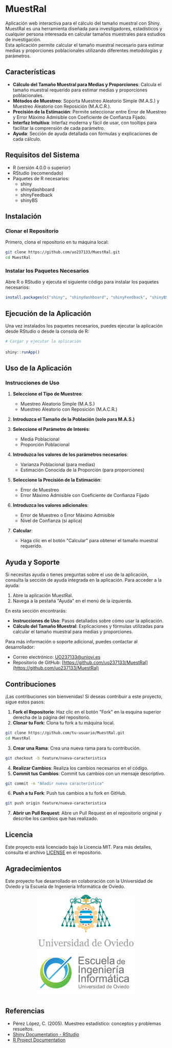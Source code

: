 # MuestRal

Aplicación web interactiva para el cálculo del tamaño muestral con Shiny.  
MuestRal es una herramienta diseñada para investigadores, estadísticos y cualquier persona interesada en calcular tamaños muestrales para estudios de investigación.  
Esta aplicación permite calcular el tamaño muestral necesario para estimar medias y proporciones poblacionales utilizando diferentes metodologías y parámetros.

## Características

- **Cálculo del Tamaño Muestral para Medias y Proporciones**: Calcula el tamaño muestral requerido para estimar medias y proporciones poblacionales.
- **Métodos de Muestreo**: Soporta Muestreo Aleatorio Simple (M.A.S.) y Muestreo Aleatorio con Reposición (M.A.C.R.).
- **Precisión de la Estimación**: Permite seleccionar entre Error de Muestreo y Error Máximo Admisible con Coeficiente de Confianza Fijado.
- **Interfaz Intuitiva**: Interfaz moderna y fácil de usar, con tooltips para facilitar la comprensión de cada parámetro.
- **Ayuda**: Sección de ayuda detallada con fórmulas y explicaciones de cada cálculo.

## Requisitos del Sistema

- R (versión 4.0.0 o superior)
- RStudio (recomendado)
- Paquetes de R necesarios:
  - shiny
  - shinydashboard
  - shinyFeedback
  - shinyBS

## Instalación

### Clonar el Repositorio

Primero, clona el repositorio en tu máquina local:

```sh
git clone https://github.com/uo237133/MuestRal.git
cd MuestRal
```

### Instalar los Paquetes Necesarios

Abre R o RStudio y ejecuta el siguiente código para instalar los paquetes necesarios:

```r
install.packages(c("shiny", "shinydashboard", "shinyFeedback", "shinyBS"))
```

## Ejecución de la Aplicación

Una vez instalados los paquetes necesarios, puedes ejecutar la aplicación desde RStudio o desde la consola de R:

```r
# Cargar y ejecutar la aplicación

shiny::runApp()
```

## Uso de la Aplicación

### Instrucciones de Uso

1. **Seleccione el Tipo de Muestreo**:
   - Muestreo Aleatorio Simple (M.A.S.)
   - Muestreo Aleatorio con Reposición (M.A.C.R.)

2. **Introduzca el Tamaño de la Población (solo para M.A.S.)**

3. **Seleccione el Parámetro de Interés**:
   - Media Poblacional
   - Proporción Poblacional

4. **Introduzca los valores de los parámetros necesarios**:
   - Varianza Poblacional (para medias)
   - Estimación Conocida de la Proporción (para proporciones)

5. **Seleccione la Precisión de la Estimación**:
   - Error de Muestreo
   - Error Máximo Admisible con Coeficiente de Confianza Fijado

6. **Introduzca los valores adicionales**:
   - Error de Muestreo o Error Máximo Admisible
   - Nivel de Confianza (si aplica)

7. **Calcular**:
   - Haga clic en el botón "Calcular" para obtener el tamaño muestral requerido.

## Ayuda y Soporte

Si necesitas ayuda o tienes preguntas sobre el uso de la aplicación, consulta la sección de ayuda integrada en la aplicación. Para acceder a la ayuda:

1. Abre la aplicación MuestRal.
2. Navega a la pestaña "Ayuda" en el menú de la izquierda.

En esta sección encontrarás:

- **Instrucciones de Uso**: Pasos detallados sobre cómo usar la aplicación.
- **Cálculo del Tamaño Muestral**: Explicaciones y fórmulas utilizadas para calcular el tamaño muestral para medias y proporciones.

Para más información o soporte adicional, puedes contactar al desarrollador:
- Correo electrónico: [UO237133@uniovi.es](mailto:UO237133@uniovi.es)
- Repositorio de GitHub: [https://github.com/uo237133/MuestRal](https://github.com/uo237133/MuestRal)

## Contribuciones

¡Las contribuciones son bienvenidas! Si deseas contribuir a este proyecto, sigue estos pasos:

1. **Fork el Repositorio**: Haz clic en el botón "Fork" en la esquina superior derecha de la página del repositorio.
2. **Clonar tu Fork**: Clona tu fork a tu máquina local.
```sh
git clone https://github.com/tu-usuario/MuestRal.git
cd MuestRal
```
3. **Crear una Rama**: Crea una nueva rama para tu contribución.
```sh
git checkout -b feature/nueva-caracteristica
```
4. **Realizar Cambios**: Realiza los cambios necesarios en el código.
5. **Commit tus Cambios**: Commit tus cambios con un mensaje descriptivo.
```sh
git commit -m "Añadir nueva característica"
```
6. **Push a tu Fork**: Push tus cambios a tu fork en GitHub.
```sh
git push origin feature/nueva-caracteristica
```
7. **Abrir un Pull Request**: Abre un Pull Request en el repositorio original y describe los cambios que has realizado.

## Licencia

Este proyecto está licenciado bajo la Licencia MIT. Para más detalles, consulta el archivo [LICENSE](LICENSE) en el repositorio.

## Agradecimientos

Este proyecto fue desarrollado en colaboración con la Universidad de Oviedo y la Escuela de Ingeniería Informática de Oviedo.

<p align="center">
  <img src="img/universidad_oviedo.png" alt="Universidad de Oviedo" width="300"/>
  <img src="img/ingenieria_informatica_oviedo.png" alt="Escuela de Ingeniería Informática de Oviedo" width="300"/>
</p>

## Referencias

- Pérez López, C. (2005). Muestreo estadístico: conceptos y problemas resueltos.
- [Shiny Documentation - RStudio](https://shiny.rstudio.com/articles/)
- [R Project Documentation](https://cran.r-project.org/manuals.html)